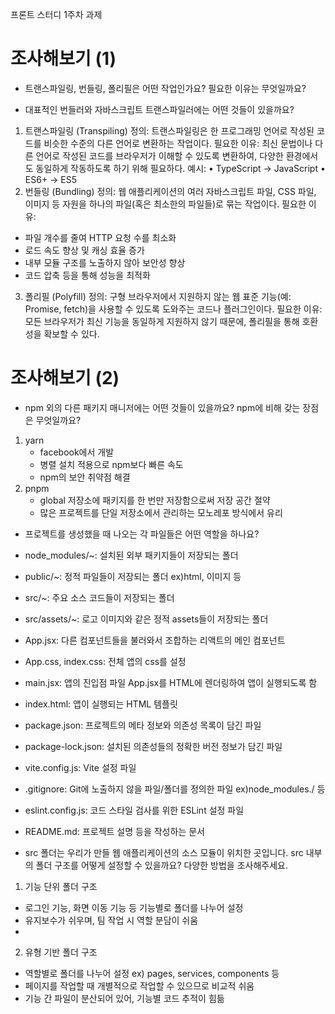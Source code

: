 프론트 스터디 1주차 과제

# 조사해보기 (1)
- 트랜스파일링, 번들링, 폴리필은 어떤 작업인가요? 필요한 이유는 무엇일까요?

- 대표적인 번들러와 자바스크립트 트랜스파일러에는 어떤 것들이 있을까요?

1. 트랜스파일링 (Transpiling)
  정의: 트랜스파일링은 한 프로그래밍 언어로 작성된 코드를 비슷한 수준의 다른 언어로 변환하는 작업이다.
필요한 이유: 최신 문법이나 다른 언어로 작성된 코드를 브라우저가 이해할 수 있도록 변환하여, 다양한 환경에서도 동일하게 작동하도록 하기 위해 필요하다.
예시:
•	TypeScript → JavaScript
•	ES6+ → ES5
2. 번들링 (Bundling)
정의: 웹 애플리케이션의 여러 자바스크립트 파일, CSS 파일, 이미지 등 자원을 하나의 파일(혹은 최소한의 파일들)로 묶는 작업이다.
필요한 이유:
-	파일 개수를 줄여 HTTP 요청 수를 최소화
-	로드 속도 향상 및 캐싱 효율 증가
-	내부 모듈 구조를 노출하지 않아 보안성 향상
-	코드 압축 등을 통해 성능을 최적화
3. 폴리필 (Polyfill)
정의: 구형 브라우저에서 지원하지 않는 웹 표준 기능(예: Promise, fetch)을 사용할 수 있도록 도와주는 코드나 플러그인이다.
필요한 이유: 모든 브라우저가 최신 기능을 동일하게 지원하지 않기 때문에, 폴리필을 통해 호환성을 확보할 수 있다.


# 조사해보기 (2)

- npm 외의 다른 패키지 매니저에는 어떤 것들이 있을까요? npm에 비해 갖는 장점은 무엇일까요?
1. yarn
	- facebook에서 개발
	- 병렬 설치 적용으로 npm보다 빠른 속도
	- npm의 보안 취약점 해결
2. pnpm
	- global 저장소에 패키지를 한 번만 저장함으로써 저장 공간 절약
	- 많은 프로젝트를 단일 저장소에서 관리하는 모노레포 방식에서 유리

- 프로젝트를 생성했을 때 나오는 각 파일들은 어떤 역할을 하나요?
- node_modules/~: 설치된 외부 패키지들이 저장되는 폴더
- public/~: 정적 파일들이 저장되는 폴더 ex)html, 이미지 등
- src/~: 주요 소스 코드들이 저장되는 폴더 
- src/assets/~: 로고 이미지와 같은 정적 assets들이 저장되는 폴더
- App.jsx: 다른 컴포넌트들을 불러와서 조합하는 리액트의 메인 컴포넌트
- App.css, index.css: 전체 앱의 css를 설정
- main.jsx: 앱의 진입점 파일 App.jsx를 HTML에 렌더링하여 앱이 실행되도록 함
- index.html: 앱이 실행되는 HTML 템플릿
- package.json: 프로젝트의 메타 정보와 의존성 목록이 담긴 파일
- package-lock.json: 설치된 의존성들의 정확한 버전 정보가 담긴 파일
- vite.config.js: Vite 설정 파일
- .gitignore: Git에 노출하지 않을 파일/폴더를 정의한 파일 ex)node_modules./ 등
- eslint.config.js: 코드 스타일 검사를 위한 ESLint 설정 파일
-  README.md: 프로젝트 설명 등을 작성하는 문서

- src 폴더는 우리가 만들 웹 애플리케이션의 소스 모듈이 위치한 곳입니다. src 내부의 폴더 구조를 어떻게 설정할 수 있을까요? 다양한 방법을 조사해주세요.	
1. 기능 단위 폴더 구조
- 로그인 기능, 화면 이동 기능 등 기능별로 폴더를 나누어 설정
- 유지보수가 쉬우며, 팀 작업 시 역할 분담이 쉬움
-
2. 유형 기반 폴더 구조
- 역할별로 폴더를 나누어 설정 ex) pages, services, components 등
- 페이지를 작업할 때 개별적으로 작업할 수 있으므로 비교적 쉬움
- 기능 간 파일이 분산되어 있어, 기능별 코드 추적이 힘듦 